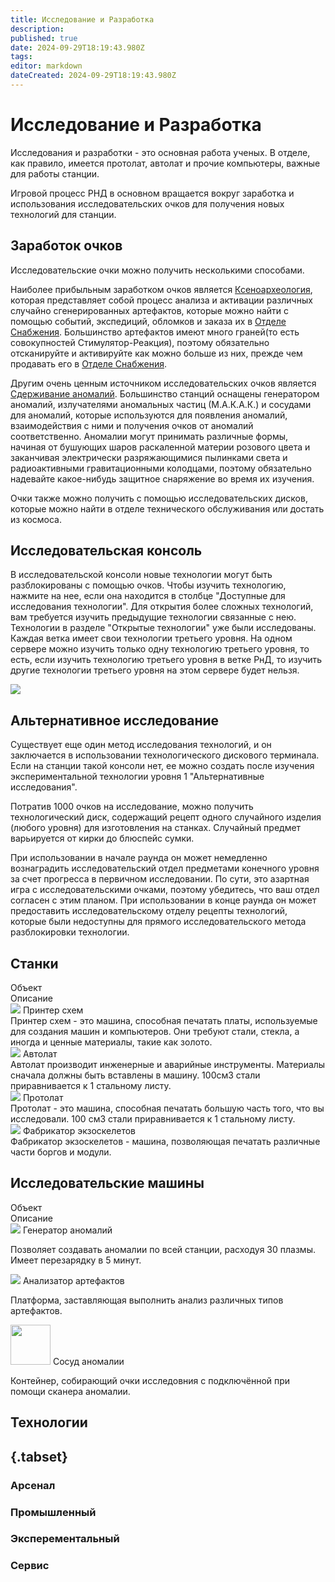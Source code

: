 ```yaml
---
title: Исследование и Разработка
description: 
published: true
date: 2024-09-29T18:19:43.980Z
tags: 
editor: markdown
dateCreated: 2024-09-29T18:19:43.980Z
---
```


<h1>Исследование и Разработка</h1>

<p>Исследования и разработки - это основная работа ученых. В отделе, как правило, имеется протолат, автолат и прочие компьютеры, важные для работы станции.</p>
<p>Игровой процесс РНД в основном вращается вокруг заработка и использования исследовательских очков для получения новых технологий для станции.</p>

<h2>Заработок очков</h2>

<p>Исследовательские очки можно получить несколькими способами.</p>
<p>Наиболее прибыльным заработком очков является <a href="https://js.ss14.su/ru/guides/xenoarcheology">Ксеноархеология</a>, которая представляет собой процесс анализа и активации различных случайно сгенерированных артефактов, которые можно найти с помощью событий, экспедиций, обломков и заказа их в <a href="https://js.ss14.su/ru/guides/listofproducts">Отделе Снабжения</a>. Большинство артефактов имеют много граней(то есть совокупностей Стимулятор-Реакция), поэтому обязательно отсканируйте и активируйте как можно больше из них, прежде чем продавать его в <a href="https://js.ss14.su/ru/guides/listofproducts">Отделе Снабжения</a>.</p>
<p>Другим очень ценным источником исследовательских очков является <a href="https://js.ss14.su/ru/guides/anomalousresearch">Сдерживание аномалий</a>. Большинство станций оснащены генератором аномалий, излучателями аномальных частиц (М.А.К.А.К.) и сосудами для аномалий, которые используются для появления аномалий, взаимодействия с ними и получения очков от аномалий соответственно. Аномалии могут принимать различные формы, начиная от бушующих шаров раскаленной материи розового цвета и заканчивая электрически разряжающимися пылинками света и радиоактивными гравитационными колодцами, поэтому обязательно надевайте какое-нибудь защитное снаряжение во время их изучения.</p>
<p>Очки также можно получить с помощью исследовательских дисков, которые можно найти в отделе технического обслуживания или достать из космоса.</p>


<h2>Исследовательская консоль</h2>

<p>В исследовательской консоли новые технологии могут быть разблокированы с помощью очков. Чтобы изучить технологию, нажмите на нее, если она находится в столбце "Доступные для исследования технологии". Для открытия более сложных технологий, вам требуется изучить предыдущие технологии связанные с нею. Технологии в разделе "Открытые технологии" уже были исследованы. Каждая ветка имеет свои технологии третьего уровня. На одном сервере можно изучить только одну технологию третьего уровня, то есть, если изучить технологию третьего уровня в ветке РнД, то изучить другие технологии третьего уровня на этом сервере будет нельзя.</p>

<div class=imgBox>
  <img src="/guides/rnd/rndconsole.png"/>
</div>

<h2>Альтернативное исследование</h2>

<p>Существует еще один метод исследования технологий, и он заключается в использовании технологического дискового терминала. Если на станции такой консоли нет, ее можно создать после изучения экспериментальной технологии уровня 1 "Альтернативные исследования".</p>
<p>Потратив 1000 очков на исследование, можно получить технологический диск, содержащий рецепт одного случайного изделия (любого уровня) для изготовления на станках. Случайный предмет варьируется от кирки до блюспейс сумки.</p>
<p>При использовании в начале раунда он может немедленно вознаградить исследовательский отдел предметами конечного уровня за счет прогресса в первичном исследовании. По сути, это азартная игра с исследовательскими очками, поэтому убедитесь, что ваш отдел согласен с этим планом. При использовании в конце раунда он может предоставить исследовательскому отделу рецепты технологий, которые были недоступны для прямого исследовательского метода разблокировки технологии.</p>

<h2>Станки</h2>

<div class="table-with-II-columns rnd">
  <div class="table-title">Объект</div>
  <div class="table-title">Описание</div>
  <div class="table-item button">
    <img src="/guides/rnd/plata_printer.png" class="timage">
    Принтер схем
  </div>
  <div class="table-item">
    Принтер схем - это машина, способная печатать платы, используемые для создания машин и компьютеров. Они требуют
    стали, стекла, а иногда и ценные материалы, такие как золото.
  </div>
  <!--  -->
  <div class="table-item button">
    <img src="/guides/rnd/autolathe.png" class="timage">
    Автолат
  </div>
  <div class="table-item">
    Автолат производит инженерные и аварийные инструменты. Материалы сначала должны быть вставлены в машину. 100см3
    стали приравнивается к 1 стальному листу.
  </div>
  <!--  -->
  <div class="table-item button">
    <img src="/guides/rnd/protolathe.png" class="timage">
    Протолат
  </div>
  <div class="table-item">
    Протолат - это машина, способная печатать большую часть того, что вы исследовали. 100 см3 стали приравнивается к
    1 стальному листу.
  </div>
  <!--  -->
  <div class="table-item button">
    <img src="/guides/rnd/exofab.png" class="timage">
    Фабрикатор экзоскелетов
  </div>
  <div class="table-item">
    Фабрикатор экзоскелетов - машина, позволяющая печатать различные части боргов и модули.
  </div>
</div>

<h2>Исследовательские машины</h2>

<div class="table-with-II-columns rnd">
  <div class="table-title">Объект</div>
  <div class="table-title">Описание</div>
  <!--  -->
  <div class="table-item button">
    <img src="/guides/rnd/anomaly_generator.png" class="q123">
    Генератор аномалий
  </div>
  <div class="table-item">
    <p>Позволяет создавать аномалии по всей станции, расходуя 30 плазмы. Имеет перезарядку в 5 минут.</p>
  </div>
  <!--  -->
  <div class="table-item button">
    <img src="/guides/science/rnd/analiser-persik.png">
    Анализатор артефактов
  </div>
  <div class="table-item">
    <p>Платформа, заставляющая выполнить анализ различных типов артефактов. </p>
  </div>
  <!--  -->
  <div class="table-item button">
    <img src="/guides/science/rnd/anomalybaank_persi.png" style="width: 64px">
    Сосуд аномалии
  </div>
  <div class="table-item">
    <p>Контейнер, собирающий очки исследовния с подключённой при помощи сканера аномалии.</p>
  </div>
</div>





<h2>Технологии</h2>

## {.tabset}

### Арсенал

<div class=wrapper id=arsenal></div>

### Промышленный

<div class=wrapper id=industrial></div>

### Эксперементальный

<div class=wrapper id=experimental></div>

### Сервис 

<div class=wrapper id=civilianservices></div>
